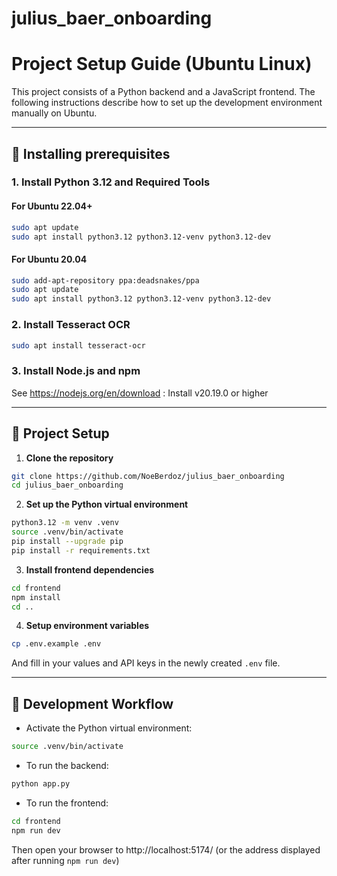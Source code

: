 # julius_baer_onboarding


# Project Setup Guide (Ubuntu Linux)

This project consists of a Python backend and a JavaScript frontend. The following instructions describe how to set up the development environment manually on Ubuntu.

---

## 🔧 Installing prerequisites

### 1. Install Python 3.12 and Required Tools

#### For Ubuntu 22.04+

```bash
sudo apt update
sudo apt install python3.12 python3.12-venv python3.12-dev
```

#### For Ubuntu 20.04

```bash
sudo add-apt-repository ppa:deadsnakes/ppa
sudo apt update
sudo apt install python3.12 python3.12-venv python3.12-dev
```

### 2. Install Tesseract OCR

```bash
sudo apt install tesseract-ocr
```

### 3. Install Node.js and npm

See https://nodejs.org/en/download : Install v20.19.0 or higher

---

## 🚀 Project Setup

1. **Clone the repository**

```bash
git clone https://github.com/NoeBerdoz/julius_baer_onboarding
cd julius_baer_onboarding
```

2. **Set up the Python virtual environment**

```bash
python3.12 -m venv .venv
source .venv/bin/activate
pip install --upgrade pip
pip install -r requirements.txt
```

3. **Install frontend dependencies**

```bash
cd frontend
npm install
cd ..
```

4. **Setup environment variables**

```bash
cp .env.example .env
```
And fill in your values and API keys in the newly created `.env` file.

---

## 🧪 Development Workflow

- Activate the Python virtual environment:

```bash
source .venv/bin/activate
```

- To run the backend:

```bash
python app.py
```

- To run the frontend:

```bash
cd frontend
npm run dev
```

Then open your browser to http://localhost:5174/ (or the address displayed after running `npm run dev`)
